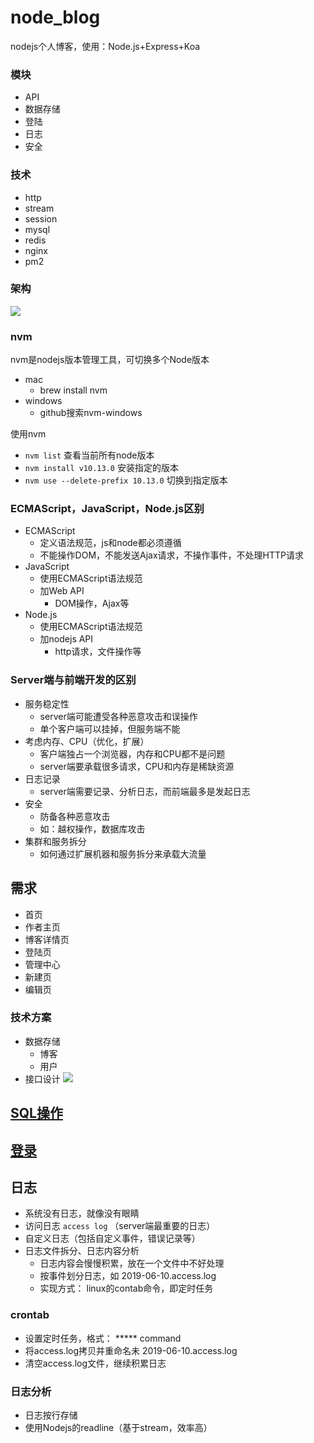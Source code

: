 # node_blog
nodejs个人博客，使用：Node.js+Express+Koa

### 模块
 - API
 - 数据存储
 - 登陆
 - 日志
 - 安全

### 技术
 - http
 - stream
 - session
 - mysql
 - redis
 - nginx
 - pm2

### 架构
![](img/jiagou.png)

### nvm
nvm是nodejs版本管理工具，可切换多个Node版本
 - mac
   - brew install nvm
 - windows
   - github搜索nvm-windows

使用nvm
 - `nvm list` 查看当前所有node版本
 - `nvm install v10.13.0` 安装指定的版本
 - `nvm use --delete-prefix 10.13.0` 切换到指定版本

### ECMAScript，JavaScript，Node.js区别
 - ECMAScript
   - 定义语法规范，js和node都必须遵循
   - 不能操作DOM，不能发送Ajax请求，不操作事件，不处理HTTP请求
 - JavaScript
   - 使用ECMAScript语法规范
   - 加Web API
     - DOM操作，Ajax等
 - Node.js
   - 使用ECMAScript语法规范
   - 加nodejs API
     - http请求，文件操作等

### Server端与前端开发的区别
 - 服务稳定性
   - server端可能遭受各种恶意攻击和误操作
   - 单个客户端可以挂掉，但服务端不能
 - 考虑内存、CPU（优化，扩展）
   - 客户端独占一个浏览器，内存和CPU都不是问题
   - server端要承载很多请求，CPU和内存是稀缺资源
 - 日志记录
   - server端需要记录、分析日志，而前端最多是发起日志
 - 安全
   - 防备各种恶意攻击
   - 如：越权操作，数据库攻击
 - 集群和服务拆分
   - 如何通过扩展机器和服务拆分来承载大流量

## 需求
 - 首页
 - 作者主页
 - 博客详情页
 - 登陆页
 - 管理中心
 - 新建页
 - 编辑页

### 技术方案
 - 数据存储
   - 博客
   - 用户
 - 接口设计
![](img/jiekou.png)

## [SQL操作](./SQL操作)


## [登录](./登录.md)


## 日志

 - 系统没有日志，就像没有眼睛
 - 访问日志 `access log` （server端最重要的日志）
 - 自定义日志（包括自定义事件，错误记录等）
 - 日志文件拆分、日志内容分析
   - 日志内容会慢慢积累，放在一个文件中不好处理
   - 按事件划分日志，如 2019-06-10.access.log
   - 实现方式： linux的contab命令，即定时任务 

### crontab
 - 设置定时任务，格式： ***** command
 - 将access.log拷贝并重命名未 2019-06-10.access.log
 - 清空access.log文件，继续积累日志

### 日志分析
 - 日志按行存储
 - 使用Nodejs的readline（基于stream，效率高）